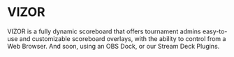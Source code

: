 # VIZOR

VIZOR is a fully dynamic scoreboard that offers tournament admins easy-to-use and customizable scoreboard overlays, with the ability to control from a Web Browser. And soon, using an OBS Dock, or our Stream Deck Plugins.
